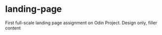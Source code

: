 # landing-page
First full-scale landing page assignment on Odin Project. Design only, filler content
